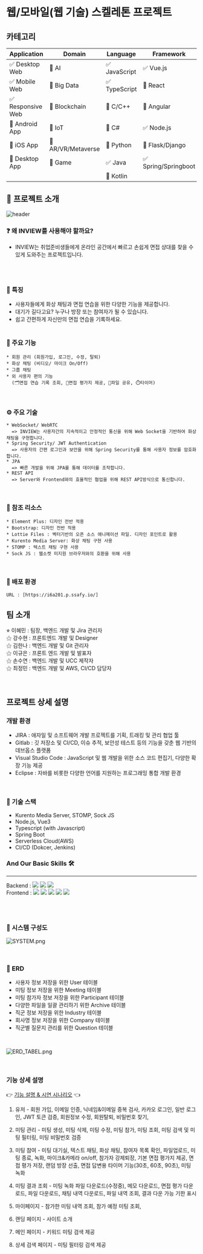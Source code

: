 # 웹/모바일(웹 기술) 스켈레톤 프로젝트

<!-- 필수 항목 -->

## 카테고리

| Application | Domain | Language | Framework |
| ---- | ---- | ---- | ---- |
| :white_check_mark: Desktop Web | :black_square_button: AI | :white_check_mark: JavaScript | :white_check_mark: Vue.js |
| :white_check_mark: Mobile Web | :black_square_button: Big Data | :white_check_mark: TypeScript | :black_square_button: React |
| :white_check_mark: Responsive Web | :black_square_button: Blockchain | :black_square_button: C/C++ | :black_square_button: Angular |
| :black_square_button: Android App | :black_square_button: IoT | :black_square_button: C# | :white_check_mark: Node.js |
| :black_square_button: iOS App | :black_square_button: AR/VR/Metaverse | :black_square_button: Python | :black_square_button: Flask/Django |
| :black_square_button: Desktop App | :black_square_button: Game | :white_check_mark: Java | :white_check_mark: Spring/Springboot |
| | | :black_square_button: Kotlin | |

<!-- 필수 항목 -->
## 📢 프로젝트 소개
![header](https://capsule-render.vercel.app/api?type=waving&color=0:cee5d0,45:f3f0d7,70:e0c097,100:ff7878&height=300&section=header&text=I%20N%20V%20I%20E%20W&fontColor=343a40&fontSize=120)


### :question: 왜 INVIEW를 사용해야 할까요?
- INVIEW는 취업준비생들에게 온라인 공간에서 빠르고 손쉽게 면접 상대를 찾을 수 있게 도와주는 프로젝트입니다.
<br/>
<br/>

### :star2: 특징
- 사용자들에게 화상 채팅과 면접 연습을 위한 다양한 기능을 제공합니다.
- 대기가 길다고요? 누구나 방장 또는 참여자가 될 수 있습니다.
- 쉽고 간편하게 자신만의 면접 연습을 기록하세요. 
<br/><br/>

### :gift_heart: 주요 기능
    * 회원 관리 (회원가입, 로그인, 수정, 탈퇴)
    * 화상 채팅 (비디오/ 마이크 On/Off)
    * 그룹 채팅 
    * 외 사용자 편의 기능 
      (🗂️면접 연습 기록 조회, 🥇면접 평가지 제공, 📎파일 공유, ⏱️타이머)
<br/>

### ⚙️ 주요 기술
    * WebSocket/ WebRTC
      => INVIEW는 사용자간의 지속적이고 안정적인 통신을 위해 Web Socket을 기반하여 화상 채팅을 구현합니다. 
    * Spring Security/ JWT Authentication
      => 사용자의 간편 로그인과 보안을 위해 Spring Security를 통해 사용자 정보를 암호화 합니다.
    * JPA
      => 빠른 개발을 위해 JPA를 통해 데이터를 조작합니다.
    * REST API
      => Server와 Frontend와의 효율적인 협업을 위해 REST API방식으로 통신합니다.
<br/>

### 💎 참조 리소스
    * Element Plus: 디자인 전반 적용
    * Bootstrap: 디자인 전반 적용
    * Lottie Files : 벡터기반의 오픈 소스 애니메이션 파일. 디자인 포인트로 활용
    * Kurento Media Server: 화상 채팅 구현 사용
    * STOMP : 텍스트 채팅 구현 사용
    * Sock JS : 웹소켓 미지원 브라우저와의 호환을 위해 사용
<br/>

### :ship: 배포 환경
    URL : [https://i6a201.p.ssafy.io/]


<!-- 자유 양식 -->

## 팀 소개 
⭐︎ 이혜민 : 팀장, 백엔드 개발 및 Jira 관리자 <br/>
 ⚝ 강수현 : 프론트엔드 개발 및 Designer <br/> 
 ⚝ 김한나 : 백엔드 개발 및 Git 관리자 <br/> 
 ⚝ 이규은 : 프론트 엔드 개발 및 발표자 <br/>
 ⚝ 손수연 : 백엔드 개발 및 UCC 제작자 <br/>
 ⚝ 최정민 : 백엔드 개발 및 AWS, CI/CD 담당자 <br/> 
<br/>
<br/>

<!-- 자유 양식 -->

## 프로젝트 상세 설명
### 개발 환경

- JIRA : 애자일 및 소프트웨어 개발 프로젝트를 기획, 트래킹 및 관리 협업 툴
- Gitlab : 깃 저장소 및 CI/CD, 이슈 추적, 보안성 테스트 등의 기능을 갖춘 웹 기반의 데브옵스 플랫폼
- Visual Studio Code : JavaScript 및 웹 개발을 위한 소스 코드 편집기, 다양한 확장 기능 제공
- Eclipse : 자바를 비롯한 다양한 언어를 지원하는 프로그래밍 통합 개발 환경

<br/>

### 🔨 기술 스택
- Kurento Media Server, STOMP, Sock JS
- Node.js, Vue3
- Typescript (with Javascript)
- Spring Boot
- Serverless Cloud(AWS)
- CI/CD (Dokcer, Jenkins)

### And Our Basic Skills 🛠️
---
Backend : <img src="https://img.shields.io/badge/JAVA-007396?style=flat-square&logo=java&logoColor=white"> <img src="https://img.shields.io/badge/Spring-6DB33F?style=flat-square&logo=Spring&logoColor=white">
<img src="https://img.shields.io/badge/mysql-4479A1?style=flat-square&logo=mysql&logoColor=white">
<br/>
Frontend : <img src="https://img.shields.io/badge/html-E34F26?style=flat-square&logo=html5&logoColor=white">
<img src="https://img.shields.io/badge/css-1572B6?style=flat-square&logo=css3&logoColor=white">
<img src="https://img.shields.io/badge/javascript-F7DF1E?style=flat-square&logo=javascript&logoColor=black">
<img src="https://img.shields.io/badge/jquery-0769AD?style=flat-square&logo=jquery&logoColor=white&">
<img src="https://img.shields.io/badge/bootstrap-7952B3?style=flat-square&logo=bootstrap&logoColor=white">

<br/>
<br/>


### 🚩 시스템 구성도
![SYSTEM.png](./img/SYSTEM.png)

<br/>

### 🎫 ERD 
  * 사용자 정보 저장을 위한 User 테이블
  * 미팅 정보 저장을 위한 Meeting 테이블
  * 미팅 참가자 정보 저장을 위한 Participant 테이블
  * 다양한 파일을 일괄 관리하기 위한 Archive 테이블
  * 직군 정보 저장을 위한 Industry 테이블
  * 회사명 정보 저장을 위한 Company 테이블
  * 직군별 질문지 관리를 위한 Question 테이블
  
  <br/>

![ERD_TABEL.png](./img/ERD_TABEL.png)

<br/>

### 기능 상세 설명
👉️ [기능 설명 & 시연 시나리오](https://hana-275-programming.notion.site/a240903ebc7b499aa998b2f3c1a8eb4c) 👈️

 1. 유저 - 회원 가입, 이메일 인증, 닉네임&이메일 중복 검사, 카카오 로그인, 일반 로그인, JWT 토큰 검증, 회원정보 수정, 회원탈퇴, 비밀번호 찾기, 
 2. 미팅 관리 - 미팅 생성, 미팅 삭제, 미팅 수정, 미팅 참가, 미팅 조회, 미팅 검색 및 미팅 필터링, 미팅 비밀번호 검증

 3. 미팅 참여 - 미팅 대기실, 텍스트 채팅, 화상 채팅, 참여자 목록 확인, 파일업로드, 미팅 종료, 녹화, 마이크&카메라 on/off, 참가자 강제퇴장, 기본 면접 평가지 제공, 면접 평가 저장, 랜덤 방장 선출, 면접 답변용 타이머 기능(30초, 60초, 90초), 미팅 녹화    

 4. 미팅 결과 조회 - 미팅 녹화 파일 다운로드(수정중), 메모 다운로드, 면접 평가 다운로드, 파일 다운로드, 채팅 내역 다운로드, 파일 내역 조회, 결과 다운 가능 기한 표시

 5. 마이페이지 - 참가한 미팅 내역 조회, 참가 예정 미팅 조회,

 6. 랜딩 페이지 - 사이트 소개 
 7. 메인 페이지 - 키워드 미팅 검색 제공
 8. 상세 검색 페이지 - 미팅 필터링 검색 제공 


